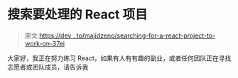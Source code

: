 # 搜索要处理的 React 项目

> 原文:[https://dev . to/majidzeno/searching-for-a-react-project-to-work-on-37ei](https://dev.to/majidzeno/searching-for-a-react-project-to-work-on--37ei)

大家好，我正在努力练习 React，如果有人有有趣的副业，或者任何团队正在寻找志愿者或团队成员，请告诉我